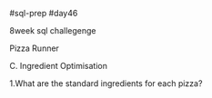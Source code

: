 #sql-prep
#day46

8week sql challegenge

Pizza Runner

C. Ingredient Optimisation

1.What are the standard ingredients for each pizza?